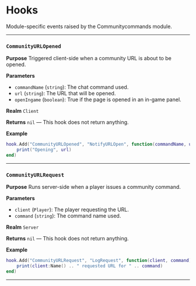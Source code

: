 # Hooks
Module-specific events raised by the Communitycommands module.

---
### `CommunityURLOpened`

**Purpose**
Triggered client-side when a community URL is about to be opened.

**Parameters**
* `commandName` (`string`): The chat command used.
* `url` (`string`): The URL that will be opened.
* `openIngame` (`boolean`): True if the page is opened in an in-game panel.

**Realm**
`Client`

**Returns**
`nil` — This hook does not return anything.

**Example**
```lua
hook.Add("CommunityURLOpened", "NotifyURLOpen", function(commandName, url, openIngame)
    print("Opening", url)
end)
```

---

### `CommunityURLRequest`

**Purpose**
Runs server-side when a player issues a community command.

**Parameters**
* `client` (`Player`): The player requesting the URL.
* `command` (`string`): The command name used.

**Realm**
`Server`

**Returns**
`nil` — This hook does not return anything.

**Example**
```lua
hook.Add("CommunityURLRequest", "LogRequest", function(client, command)
    print(client:Name() .. " requested URL for " .. command)
end)
```
---
